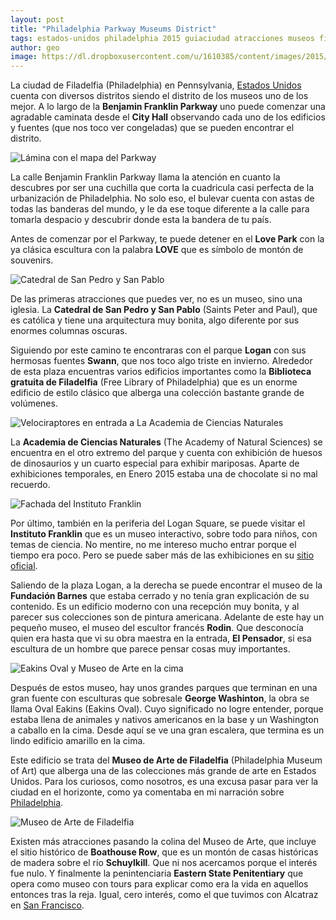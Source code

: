 ```yaml
---
layout: post
title: "Philadelphia Parkway Museums District"
tags: estados-unidos philadelphia 2015 guiaciudad atracciones museos filadelfia
author: geo
image: https://dl.dropboxusercontent.com/u/1610385/content/images/2015/05/2015-01-11-10-33-11.jpg
---
```

La ciudad de Filadelfia (Philadelphia) en Pennsylvania, [Estados Unidos](/tag/estados-unidos) cuenta con diversos distritos siendo el distrito de los museos uno de los mejor. A lo largo de la **Benjamin Franklin Parkway** uno puede comenzar una agradable caminata desde el **City Hall** observando cada uno de los edificios y fuentes (que nos toco ver congeladas) que se pueden encontrar el distrito.

![Lámina con el mapa del Parkway](https://dl.dropboxusercontent.com/u/1610385/content/images/2015/05/2015-01-11-10-41-35.jpg)

La calle Benjamin Franklin Parkway llama la atención en cuanto la descubres por ser una cuchilla que corta la cuadricula casi perfecta de la urbanización de Philadelphia. No solo eso, el bulevar cuenta con astas de todas las banderas del mundo, y le da ese toque diferente a la calle para tomarla despacio y descubrir donde esta la bandera de tu país.

Antes de comenzar por el Parkway, te puede detener en el **Love Park** con la ya clásica escultura con la palabra **LOVE** que es símbolo de montón de souvenirs. 

![Catedral de San Pedro y San Pablo](https://dl.dropboxusercontent.com/u/1610385/content/images/2015/05/2015-01-11-12-20-39.jpg)

De las primeras atracciones que puedes ver, no es un museo, sino una iglesia. La **Catedral de San Pedro y San Pablo** (Saints Peter and Paul), que es católica y tiene una arquitectura muy bonita, algo diferente por sus enormes columnas oscuras. 

Siguiendo por este camino te encontraras con el parque **Logan** con sus hermosas fuentes **Swann**, que nos toco algo triste en invierno. Alrededor de esta plaza encuentras varios edificios importantes como la **Biblioteca gratuita de Filadelfia** (Free Library of Philadelphia) que es un enorme edificio de estilo clásico que alberga una colección bastante grande de volúmenes.

![Velociraptores en entrada a La Academia de Ciencias Naturales](https://dl.dropboxusercontent.com/u/1610385/content/images/2015/05/2015-01-11-10-47-37.jpg)

La **Academia de Ciencias Naturales** (The Academy of Natural Sciences) se encuentra en el otro extremo del parque y cuenta con exhibición de huesos de dinosaurios y un cuarto especial para exhibir mariposas. Aparte de exhibiciones temporales, en Enero 2015 estaba una de chocolate si no mal recuerdo.

![Fachada del Instituto Franklin](https://dl.dropboxusercontent.com/u/1610385/content/images/2015/05/2015-01-11-10-49-58.jpg)

Por último, también en la periferia del Logan Square, se puede visitar el **Instituto Franklin** que es un museo interactivo, sobre todo para niños, con temas de ciencia. No mentire, no me intereso mucho entrar porque el tiempo era poco. Pero se puede saber más de las exhibiciones en su [sitio oficial](https://www.fi.edu/).

Saliendo de la plaza Logan, a la derecha se puede encontrar el museo de la **Fundación Barnes** que estaba cerrado y no tenía gran explicación de su contenido. Es un edificio moderno con una recepción muy bonita, y al parecer sus colecciones son de pintura americana. Adelante de este hay un pequeño museo, el museo del escultor francés **Rodin**. Que desconocía quien era hasta que vi su obra maestra en la entrada, **El Pensador**, si esa escultura de un hombre que parece pensar cosas muy importantes.

![Eakins Oval y Museo de Arte en la cima](https://dl.dropboxusercontent.com/u/1610385/content/images/2015/05/2015-01-11-11-38-18.jpg)

Después de estos museo, hay unos grandes parques que terminan en una gran fuente con esculturas que sobresale **George Washinton**, la obra se llama Oval Eakins (Eakins Oval). Cuyo significado no logre entender, porque estaba llena de animales y nativos americanos en la base y un Washington a caballo en la cima. Desde aquí se ve una gran escalera, que termina es un lindo edificio amarillo en la cima.

Este edificio se trata del **Museo de Arte de Filadelfia** (Philadelphia Museum of Art) que alberga una de las colecciones más grande de arte en Estados Unidos. Para los curiosos, como nosotros, es una excusa pasar para ver la ciudad en el horizonte, como ya comentaba en mi narración sobre [Philadelphia](/philadelphia/).

![Museo de Arte de Filadelfia](https://dl.dropboxusercontent.com/u/1610385/content/images/2015/05/2015-01-11-11-48-20.jpg)

Existen más atracciones pasando la colina del Museo de Arte, que incluye el sitio histórico de **Boathouse Row**, que es un montón de casas históricas de madera sobre el río **Schuylkill**. Que ni nos acercamos porque el interés fue nulo. Y finalmente la penintenciaria **Eastern State Penitentiary** que opera como museo con tours para explicar como era la vida en aquellos entonces tras la reja. Igual, cero interés, como el que tuvimos con Alcatraz en [San Francisco](/tag/san-francisco).